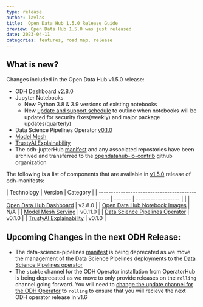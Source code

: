```yaml
---
type: release
author: lavlas
title:  Open Data Hub 1.5.0 Release Guide
preview: Open Data Hub 1.5.0 was just released
date: 2023-04-11
categories: features, road map, release
---
```


What is new?
------
Changes included in the Open Data Hub v1.5.0 release:
* ODH Dashboard [v2.8.0](https://github.com/opendatahub-io/odh-dashboard/releases/tag/v2.8.0) 
* Jupyter Notebooks 
  * New Python 3.8 & 3.9 versions of existing notebooks
  * New [update and support schedule](https://github.com/opendatahub-io/notebooks/blob/main/UPDATES.md) to outline when notebooks will be updated for security fixes(weekly) and major package updates(quarterly)
* Data Science Pipelines Operator [v0.1.0](https://github.com/opendatahub-io/data-science-pipelines-operator/releases/tag/v0.1.0)
* [Model Mesh](https://github.com/opendatahub-io/modelmesh-serving)
* [TrustyAI Explainability](https://github.com/trustyai-explainability/trustyai-explainability)
* The odh-jupterHub [manifest](https://github.com/opendatahub-io/odh-manifests/pull/751) and any associated repostories have been archived and transferred to the [opendatahub-io-contrib](https://github.com/opendatahub-io-contrib) github organization

The following is a list of components that are available in [v1.5.0](https://github.com/opendatahub-io/odh-manifests/releases/tag/v1.5.0) release of odh-manifests:

| Technology                                                                         | Version | Category           |
| ---------------------------------------------------------------------------------- | ------- | ------------------ |  |
| [Open Data Hub Dashboard](https://github.com/opendatahub-io/odh-dashboard) | v2.8.0 |
| [Open Data Hub Notebook Images](https://github.com/opendatahub-io/notebooks) | N/A |
| [Model Mesh Serving](https://github.com/opendatahub-io/modelmesh-serving) | v0.11.0 |
| [Data Science Pipelines Operator](https://github.com/opendatahub-io/data-science-pipelines-operator) | v0.1.0 |
| [TrustyAI Explainability](https://github.com/trustyai-explainability/trustyai-explainability) | v0.1.0 |

Upcoming Changes in the next ODH Release: 
------
* The data-science-pipelines [manifest](https://github.com/opendatahub-io/odh-manifests/tree/v1.5/data-science-pipelines) is being deprecated as we move the management of the Data Science Pipelines deployments to the [Data Science Pipelines operator](https://github.com/opendatahub-io/data-science-pipelines-operator)
* The `stable` channel for the ODH Operator installation from OperatorHub is being deprecated as we move to only provide releases on the `rolling` channel going forward. You will need to [change the update channel for the ODH Operator](https://docs.openshift.com/container-platform/4.12/operators/admin/olm-upgrading-operators.html#olm-changing-update-channel_olm-upgrading-operators) to `rolling` to ensure that you will recieve the next ODH operator release in v1.6
